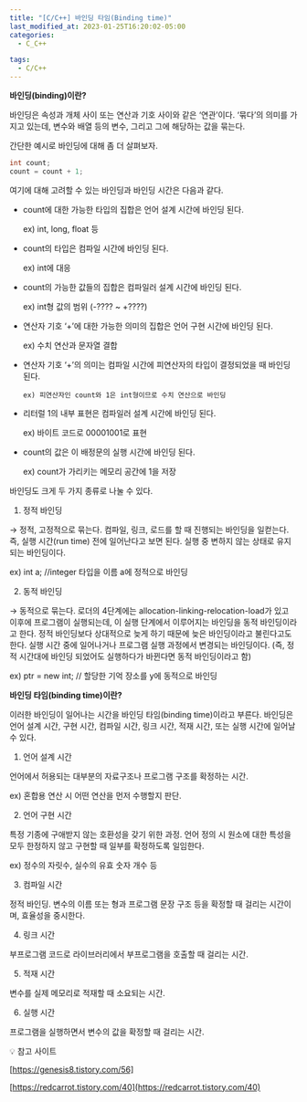 ```yaml
---
title: "[C/C++] 바인딩 타임(Binding time)"
last_modified_at: 2023-01-25T16:20:02-05:00
categories:
  - C_C++

tags:
  - C/C++
---
```




**바인딩(binding)이란?**

바인딩은 속성과 개체 사이 또는 연산과 기호 사이와 같은 ‘연관’이다. ‘묶다’의 의미를 가지고 있는데, 변수와 배열 등의 변수, 그리고 그에 해당하는 값을 묶는다.

간단한 예시로 바인딩에 대해 좀 더 살펴보자.

```c
int count;
count = count + 1;
```

여기에 대해 고려할 수 있는 바인딩과 바인딩 시간은 다음과 같다. 

- count에 대한 가능한 타입의 집합은 언어 설계 시간에 바인딩 된다.
    
    ex) int, long, float 등
    
- count의 타입은 컴파일 시간에 바인딩 된다.
    
    ex) int에 대응
    
- count의 가능한 값들의 집합은 컴파일러 설계 시간에 바인딩 된다.
    
    ex) int형 값의 범위 (-???? ~ +????)
    
- 연산자 기호 ‘+’에 대한 가능한 의미의 집합은 언어 구현 시간에 바인딩 된다.
    
    ex) 수치 연산과 문자열 결합
    
- 연산자 기호 ‘+’의 의미는 컴파일 시간에 피연산자의 타입이 결정되었을 때 바인딩 된다.

      ex) 피연산자인 count와 1은 int형이므로 수치 연산으로 바인딩

- 리터럴 1의 내부 표현은 컴파일러 설계 시간에 바인딩 된다.
    
    ex) 바이트 코드로 00001001로 표현
    
- count의 값은 이 배정문의 실행 시간에 바인딩 된다.
    
    ex) count가 가리키는 메모리 공간에 1을 저장
    

바인딩도 크게 두 가지 종류로 나눌 수 있다.

1. 정적 바인딩

→  정적, 고정적으로 묶는다. 컴파일, 링크, 로드를 할 때 진행되는 바인딩을 일컫는다. 즉, 실행 시간(run time) 전에 일어난다고 보면 된다. 실행 중 변하지 않는 상태로 유지되는 바인딩이다.

ex) int a; //integer 타입을 이름 a에 정적으로 바인딩

2. 동적 바인딩

→ 동적으로 묶는다. 로더의 4단계에는 allocation-linking-relocation-load가 있고 이후에 프로그램이 실행되는데, 이 실행 단계에서 이루어지는 바인딩을 동적 바인딩이라고 한다. 정적 바인딩보다 상대적으로 늦게 하기 때문에 늦은 바인딩이라고 불린다고도 한다. 실행 시간 중에 일어나거나 프로그램 실행 과정에서 변경되는 바인딩이다. (즉, 정적 시간대에 바인딩 되었어도 실행하다가 바뀐다면 동적 바인딩이라고 함) 

ex) ptr = new int; // 할당한 기억 장소를 y에 동적으로 바인딩

**바인딩 타임(binding time)이란?**

이러한 바인딩이 일어나는 시간을 바인딩 타임(binding time)이라고 부른다. 바인딩은 언어 설계 시간, 구현 시간, 컴파일 시간, 링크 시간, 적재 시간, 또는 실행 시간에 일어날 수 있다.

1. 언어 설계 시간

언어에서 허용되는 대부분의 자료구조나 프로그램 구조를 확정하는 시간.

ex) 혼합용 연산 시 어떤 연산을 먼저 수행할지 판단.

2. 언어 구현 시간

특정 기종에 구애받지 않는 호환성을 갖기 위한 과정. 언어 정의 시 원소에 대한 특성을 모두 한정하지 않고 구현할 때 일부를 확정하도록 일임한다.

ex) 정수의 자릿수, 실수의 유효 숫자 개수 등

3. 컴파일 시간

정적 바인딩. 변수의 이름 또는 형과 프로그램 문장 구조 등을 확정할 때 걸리는 시간이며, 효율성을 중시한다. 

4. 링크 시간

부프로그램 코드로 라이브러리에서 부프로그램을 호출할 때 걸리는 시간.

5. 적재 시간

변수를 실제 메모리로 적재할 때 소요되는 시간.

6. 실행 시간

프로그램을 실행하면서 변수의 값을 확정할 때 걸리는 시간.

<aside>
💡 참고 사이트

</aside>

[https://genesis8.tistory.com/56]

[https://redcarrot.tistory.com/40](https://redcarrot.tistory.com/40)
